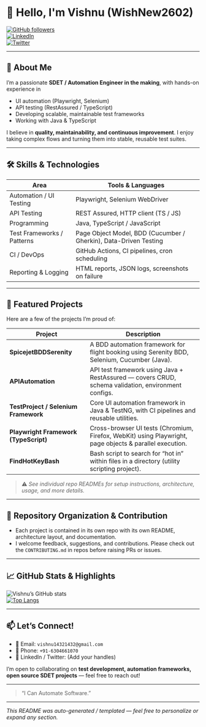 # 👋 Hello, I'm Vishnu (WishNew2602)

[![GitHub followers](https://img.shields.io/github/followers/WishNew2602?label=Follow&style=social)](https://github.com/WishNew2602)  
[![LinkedIn](https://img.shields.io/badge/LinkedIn-Connect-blue)](https://www.linkedin.com/in/your-linkedin)  
[![Twitter](https://img.shields.io/badge/Twitter-@yourhandle-blue)](https://twitter.com/yourhandle)  

---

## 🎯 About Me

I’m a passionate **SDET / Automation Engineer in the making**, with hands-on experience in  
- UI automation (Playwright, Selenium)  
- API testing (RestAssured / TypeScript)  
- Developing scalable, maintainable test frameworks  
- Working with Java & TypeScript  

I believe in **quality, maintainability, and continuous improvement**. I enjoy taking complex flows and turning them into stable, reusable test suites.

---

## 🛠️ Skills & Technologies

| Area | Tools & Languages |
|---|---|
| Automation / UI Testing | Playwright, Selenium WebDriver |
| API Testing | REST Assured, HTTP client (TS / JS) |
| Programming | Java, TypeScript / JavaScript |
| Test Frameworks / Patterns | Page Object Model, BDD (Cucumber / Gherkin), Data-Driven Testing |
| CI / DevOps | GitHub Actions, CI pipelines, cron scheduling |
| Reporting & Logging | HTML reports, JSON logs, screenshots on failure |

---

## 🚀 Featured Projects

Here are a few of the projects I’m proud of:

| Project | Description |
|---|---|
| **SpicejetBDDSerenity** | A BDD automation framework for flight booking using Serenity BDD, Selenium, Cucumber (Java). |
| **APIAutomation** | API test framework using Java + RestAssured — covers CRUD, schema validation, environment configs. |
| **TestProject / Selenium Framework** | Core UI automation framework in Java & TestNG, with CI pipelines and reusable utilities. |
| **Playwright Framework (TypeScript)** | Cross-browser UI tests (Chromium, Firefox, WebKit) using Playwright, page objects & parallel execution. |
| **FindHotKeyBash** | Bash script to search for “hot in” within files in a directory (utility scripting project). |

> ⚠️ *See individual repo READMEs for setup instructions, architecture, usage, and more details.*

---

## 📂 Repository Organization & Contribution

- Each project is contained in its own repo with its own README, architecture layout, and documentation.
- I welcome feedback, suggestions, and contributions. Please check out the `CONTRIBUTING.md` in repos before raising PRs or issues.

---

## 📈 GitHub Stats & Highlights

<!-- You can include dynamically generated stats like this -->
![Vishnu’s GitHub stats](https://github-readme-stats.vercel.app/api?username=WishNew2602&show_icons=true&theme=github_dark)  
[![Top Langs](https://github-readme-stats.vercel.app/api/top-langs/?username=WishNew2602&layout=compact&theme=github_dark)](https://github.com/WishNew2602)

---

## 📫 Let’s Connect!

- 📧 Email: `vishnu14321432@gmail.com`  
- 📱 Phone: `+91-6304661070`  
- 🔗 LinkedIn / Twitter: (Add your handles)  

I’m open to collaborating on **test development, automation frameworks, open source SDET projects** — feel free to reach out!

---

> “I Can Automate Software.”  

---

*This README was auto-generated / templated — feel free to personalize or expand any section.*  
